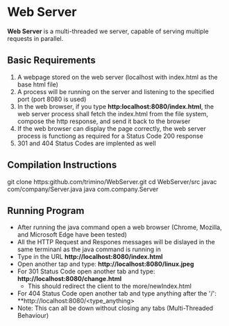 # Web Server

**Web Server** is a multi-threaded we server, capable of serving multiple requests in parallel.



## Basic Requirements
1. A webpage stored on the web server (localhost with index.html as the base html file)
2. A process will be running on the server and listening to the specified port (port 8080 is used)
3. In the web browser, if you type **http:localhost:8080/index.html**, the web server process shall fetch the index.html from the file system, compose the http response, and send it back to the browser
4. If the web browser can display the page correctly, the web server process is functiong as required for a Status Code 200 response
5. 301 and 404 Status Codes are implented as well


## Compilation Instructions
  git clone https:github.com/trimino/WebServer.git
  cd WebServer/src
  javac com/company/Server.java
  java com.company.Server
 

## Running Program 
* After running the java command open a web browser (Chrome, Mozilla, and Microsoft Edge have been tested)
* All the HTTP Request and Respones messages will be dislayed in the same terminanl as the java command is running in
* Type in the URL **http://localhost:8080/index.html** 
* Open another tap and type: **http://localhost:8080/linux.jpeg**
* For 301 Status Code open another tab and type: **http://localhost:8080/change.html**
  * This should redirect the client to the more/newIndex.html
 * For 404 Status Code open another tab and type anything after the '/': **http://localhost:8080/<type_anything> 
* Note: This can all be down without closing any tabs (Multi-Threaded Behaviour)
  
